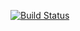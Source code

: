 [![Build Status](https://travis-ci.org/vebaspect/license-manager.svg?branch=master)](https://travis-ci.org/vebaspect/license-manager)
